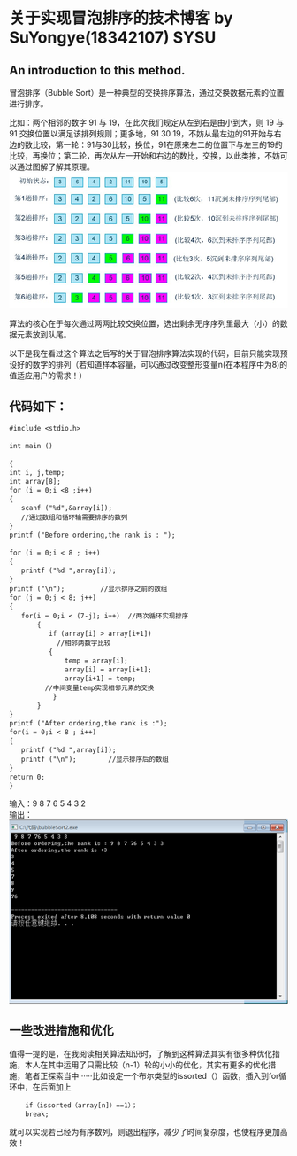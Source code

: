 # 关于实现冒泡排序的技术博客 by SuYongye(18342107) SYSU
## An introduction to this method.
冒泡排序（Bubble Sort）是一种典型的交换排序算法，通过交换数据元素的位置进行排序。  

比如：两个相邻的数字 91 与 19，在此次我们规定从左到右是由小到大，则 19 与 91 交换位置以满足该排列规则；更多地，91 30 19，不妨从最左边的91开始与右边的数比较，第一轮：91与30比较，换位，91在原来左二的位置下与左三的19的比较，再换位；第二轮，再次从左一开始和右边的数比，交换，以此类推，不妨可以通过图解了解其原理。  
![ＢｕｂｂｌｅＳｏｒｔ](images/maopao.jpeg)

算法的核心在于每次通过两两比较交换位置，选出剩余无序序列里最大（小）的数据元素放到队尾。 

以下是我在看过这个算法之后写的关于冒泡排序算法实现的代码，目前只能实现预设好的数字的排列（若知道样本容量，可以通过改变整形变量n(在本程序中为8)的值适应用户的需求！）
## 代码如下：
    #include <stdio.h> 

    int main ()

    {
    int i, j,temp;  
    int array[8];  
    for (i = 0;i <8 ;i++)  
    {   
       scanf ("%d",&array[i]);      
       //通过数组和循环输需要排序的数列  
    }
    printf ("Before ordering,the rank is : ");
    
    for (i = 0;i < 8 ; i++)
    {
       printf ("%d ",array[i]);
    }
    printf ("\n");         //显示排序之前的数组
    for (j = 0;j < 8; j++)
    {
       for(i = 0;i < (7-j); i++)  //两次循环实现排序
           {
              if (array[i] > array[i+1]) 
                //相邻两数字比较
              {
                  temp = array[i];
                  array[i] = array[i+1];
                  array[i+1] = temp;      
             //中间变量temp实现相邻元素的交换
               }                                
           }
    }
    printf ("After ordering,the rank is :");  
    for(i = 0;i < 8 ; i++)  
    {
       printf ("%d ",array[i]); 
	   printf ("\n");        //显示排序后的数组
    }
    return 0;
    }

输入：9 8 7 6 5 4 3 2  
输出：![Result](images/BSresult.png)
## 一些改进措施和优化
值得一提的是，在我阅读相关算法知识时，了解到这种算法其实有很多种优化措施，本人在其中运用了只需比较（n-1）轮的小小的优化，其实有更多的优化措施，笔者正探索当中······比如设定一个布尔类型的issorted（）函数，插入到for循环中，在后面加上

        if（issorted（array[n]）==1）；
        break;

就可以实现若已经为有序数列，则退出程序，减少了时间复杂度，也使程序更加高效！